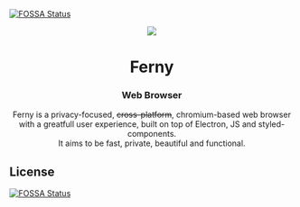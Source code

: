 [![FOSSA Status](https://app.fossa.io/api/projects/git%2Bgithub.com%2FModuleArt%2Fferny.svg?type=shield)](https://app.fossa.io/projects/git%2Bgithub.com%2FModuleArt%2Fferny?ref=badge_shield)

<p align="center">
  <img src="/imgs/icon128.png">
 </p>
<h1 align="center">Ferny</h1>
<h3 align="center">Web Browser</h3>

<p align="center">
  Ferny is a privacy-focused, <strike>cross-platform</strike>, chromium-based web browser<br>
  with a greatfull user experience, built on top of Electron, JS and styled-components.<br>
  It aims to be fast, private, beautiful and functional.
</p>


## License
[![FOSSA Status](https://app.fossa.io/api/projects/git%2Bgithub.com%2FModuleArt%2Fferny.svg?type=large)](https://app.fossa.io/projects/git%2Bgithub.com%2FModuleArt%2Fferny?ref=badge_large)